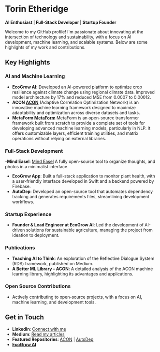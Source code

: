 # Torin Etheridge

**AI Enthusiast | Full-Stack Developer | Startup Founder**

Welcome to my GitHub profile! I'm passionate about innovating at the intersection of technology and sustainability, with a focus on AI development, machine learning, and scalable systems. Below are some highlights of my work and contributions.

## Key Highlights

### AI and Machine Learning
- **EcoGrow AI**: Developed an AI-powered platform to optimize crop resilience against climate change using regional climate data. Improved model architecture by 17% and reduced MSE from 0.0007 to 0.00012.
- **ACON [ACON](https://github.com/torinriley/Adaptive-Correlation-Optimization-Network-ACON.git)**  (Adaptive Correlation Optimization Network) is an innovative machine learning framework designed to maximize adaptability and optimization across diverse datasets and tasks.
- **MetaForm [MetaForm](https://github.com/torinriley/MetaForm.git)**  MetaForm is an open-source transformer framework built from scratch to provide a complete set of tools for developing advanced machine learning models, particularly in NLP. It offers customizable layers, efficient training utilities, and matrix operations without relying on external libraries.
### Full-Stack Development
-**Mind Easel**: [Mind Easel](https://github.com/torinriley/MindEasel.git) A fully open-source tool to organize thoughts, and photos in a minimalist interface.
- **EcoGrow App**: Built a full-stack application to monitor plant health, with a user-friendly interface developed in Swift and a backend powered by Firebase.
- **AutoDep**: Developed an open-source tool that automates dependency tracking and generates requirements files, streamlining development workflows.

### Startup Experience
- **Founder & Lead Engineer at EcoGrow AI**: Led the development of AI-driven solutions for sustainable agriculture, managing the project from ideation to deployment.

### Publications
- **Teaching AI to Think**: An exploration of the Reflective Dialogue System (RDS) framework, published on Medium.
- **A Better ML Library - ACON**: A detailed analysis of the ACON machine learning library, highlighting its advantages and applications.

### Open Source Contributions
- Actively contributing to open-source projects, with a focus on AI, machine learning, and development tools.

## Get in Touch

- **LinkedIn**: [Connect with me](https://www.linkedin.com/in/torin-etheridge-921694299/)
- **Medium**: [Read my articles](https://medium.com/@torinriley220)
- **Featured Repositories**: [ACON](https://github.com/torinriley/Adaptive-Correlation-Optimization-Network-ACON/tree/main/acon) | [AutoDep](https://github.com/torinriley/autodep)
- [**EcoGrow AI**](https://www.ecogrowai.com)
